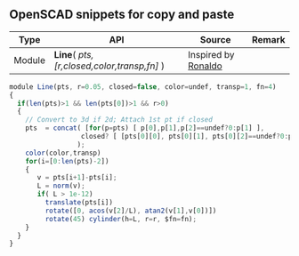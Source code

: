 ## OpenSCAD snippets for copy and paste ##


| Type | API | Source | Remark |
|------|-----|--------|--------|
|Module| **Line**( *pts, [r,closed,color,transp,fn]* ) | Inspired by [Ronaldo](http://forum.openscad.org/Can-you-sweep-a-object-with-fingers-tp19057p19330.html) | |

```javascript
module Line(pts, r=0.05, closed=false, color=undef, transp=1, fn=4)
{
  if(len(pts)>1 && len(pts[0])>1 && r>0) 
  { 
    // Convert to 3d if 2d; Attach 1st pt if closed
    pts  = concat( [for(p=pts) [ p[0],p[1],p[2]==undef?0:p[1] ], 
                  closed? [ [pts[0][0], pts[0][1], pts[0][2]==undef?0:pts[0][2] ] : []
                 ); 
    color(color,transp)
    for(i=[0:len(pts)-2]) 
    { 
       v = pts[i+1]-pts[i]; 
       L = norm(v); 
       if( L > 1e-12) 
         translate(pts[i]) 
         rotate([0, acos(v[2]/L), atan2(v[1],v[0])]) 
         rotate(45) cylinder(h=L, r=r, $fn=fn); 
    } 
  } 
}     
```
